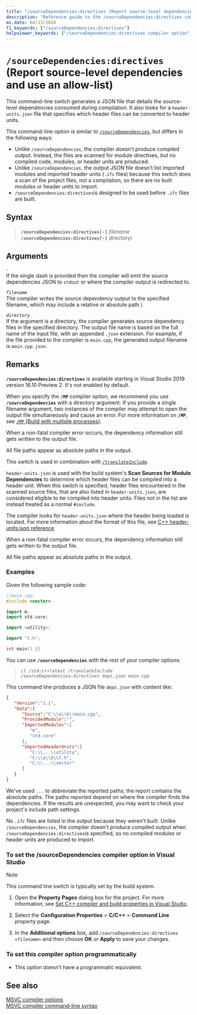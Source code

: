 ```yaml
---
title: "/sourceDependencies:directives (Report source-level dependencies and use an allow-list)"
description: "Reference guide to the /sourceDependencies:directives compiler option in Microsoft C++."
ms.date: 04/13/2020
f1_keywords: ["/sourceDependencies:directives"]
helpviewer_keywords: ["/sourceDependencies:directives compiler option", "/sourceDependencies:directives"]
---
```

# `/sourceDependencies:directives` (Report source-level dependencies and use an allow-list)

This command-line switch generates a JSON file that details the source-level dependencies consumed during compilation. It also looks for a `header-units.json` file that specifies which header files can be converted to header units.

This command-line option is similar to [`/sourceDependencies`](sourcedependencies.md), but differs in the following ways:

- Unlike `/sourceDependencies`, the compiler doesn't produce compiled output. Instead, the files are scanned for module directives, but no compiled code, modules, or header units are produced.
- Unlike `/sourceDependencies`, the output JSON file doesn't list imported modules and imported header units (`.ifc` files) because this switch does a scan of the project files, not a compilation, so there are no built modules or header units to import.
- `/sourceDependencies:directives`is designed to be used before `.ifc` files are built.

## Syntax

> **`/sourceDependencies:directives[-]`** *filename*\
> **`/sourceDependencies:directives[-]`** *directory*\

## Arguments

*`-`*\
If the single dash is provided then the compiler will emit the source dependencies JSON to `stdout` or where the compiler output is redirected to.

*`filename`*\
The compiler writes the source dependency output to the specified filename, which may include a relative or absolute path.\

*`directory`*\
If the argument is a directory, the compiler generates source dependency files in the specified directory. The output file name is based on the full name of the input file, with an appended *`.json`* extension. For example, if the file provided to the compiler is *`main.cpp`*, the generated output filename is *`main.cpp.json`*.

## Remarks

**`/sourceDependencies:directives`** is available starting in Visual Studio 2019 version 16.10 Preview 2. It's not enabled by default.

When you specify the **`/MP`** compiler option, we recommend you use **`/sourceDependencies`** with a directory argument. If you provide a single filename argument, two instances of the compiler may attempt to open the output file simultaneously and cause an error. For more information on **`/MP`**, see [`/MP` (Build with multiple processes)](mp-build-with-multiple-processes.md).

When a non-fatal compiler error occurs, the dependency information still gets written to the output file.

All file paths appear as absolute paths in the output.

This switch is used in combination with [`/translateInclude`](translateinclude.md).

`header-units.json` is used with the build system's **Scan Sources for Module Dependencies** to determine which header files can be compiled into a header unit. When this switch is specified, header files encountered in the scanned source files, that are also listed in `header-units.json`, are considered eligible to be compiled into header units. Files not in the list are instead treated as a normal `#include`.

The compiler looks for `header-units.json` where the header being loaded is located. For more information about the format of this file, see [C++ header-units.json reference](..\header-unit-json-reference.md)

When a non-fatal compiler error occurs, the dependency information still gets written to the output file.

All file paths appear as absolute paths in the output.

### Examples

Given the following sample code:

```cpp
//main.cpp:
#include <vector>

import m;
import std.core;

import <utility>;

import "t.h";

int main() {}
```

You can use **`/sourceDependencies`** with the rest of your compiler options:

> `cl /std:c++latest /translateInclude /sourceDependencies:directives deps.json main.cpp`

This command line produces a JSON file *`deps.json`* with content like:

```JSON
{
   "Version":"1.1",
   "Data":{
      "Source":"C:\\a\\b\\main.cpp",
      "ProvidedModule":"",
      "ImportedModules":[
         "m",
         "std.core"
      ],
      "ImportedHeaderUnits":[
         "C:\\...\\utility",
         "C:\\a\\b\\t.h",
         "C:\\...\\vector"
      ]
   }
}
```

We've used `...` to abbreviate the reported paths; the report contains the absolute paths. The paths reported depend on where the compiler finds the dependencies. If the results are unexpected, you may want to check your project's include path settings.

No *`.ifc`* files are listed in the output because they weren't built. Unlike `/sourceDependencies`, the compiler doesn't produce compiled output when `/sourceDependencies:directives`is specified, so no compiled modules or header units are produced to import.

### To set the /sourceDependencies compiler option in Visual Studio

> [!NOTE]
> This command line switch is typically set by the build system.

1. Open the **Property Pages** dialog box for the project. For more information, see [Set C++ compiler and build properties in Visual Studio](../working-with-project-properties.md).

1. Select the **Configuration Properties** > **C/C++** > **Command Line** property page.

1. In the **Additional options** box, add *`/sourceDependencies:directives <filename>`* and then choose **OK** or **Apply** to save your changes.

### To set this compiler option programmatically

- This option doesn't have a programmatic equivalent.

## See also

[MSVC compiler options](compiler-options.md)\
[MSVC compiler command-line syntax](compiler-command-line-syntax.md)